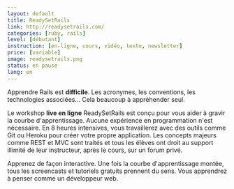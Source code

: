 ```yaml
---
layout: default
title: ReadySetRails
link: http://readysetrails.com/
categories: [ruby, rails]
level: [débutant]
instruction: [en-ligne, cours, vidéo, texte, newsletter]
price: [variable]
image: readysetrails.png
status: en pause
lang: en
---
```


Apprendre Rails est **difficile**. Les acronymes, les conventions, les
technologies associées... Cela beaucoup à appréhender seul.

Le workshop **live en ligne** ReadySetRails est conçu pour vous aider à gravir
la courbe d'apprentissage. Aucune expérience en programmation n'est nécessaire.
En 8 heures intensives, vous travaillerez avec des outils comme Git ou Heroku
pour créer votre propre application. Les concepts majeurs comme REST et MVC sont
traités et tous les élèves ont droit au support illimité de leur instructeur,
après le cours, sur un forum privé.

Apprenez de façon interactive. Une fois la courbe d'apprentissage montée, tous
les screencasts et tutoriels gratuits prennent du sens. Vous apprendrez à penser
comme un développeur web.
